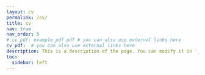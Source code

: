 ```yaml
---
layout: cv
permalink: /cv/
title: cv
nav: true
nav_order: 5
# cv_pdf: example_pdf.pdf # you can also use external links here
cv_pdf:  # you can also use external links here
description: This is a description of the page. You can modify it in '_pages/cv.md'. You can also change or remove the top pdf download button.
toc:
  sidebar: left
---
```

